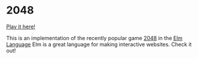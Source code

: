 2048
====

[Play it here!](http://fosskers.github.io/2048/)

This is an implementation of the recently popular game
[2048](https://en.wikipedia.org/wiki/2048_(video_game)) in the
[Elm Language](http://elm-lang.org/) Elm is a great language for making
interactive websites. Check it out!
